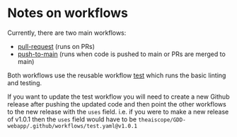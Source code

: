 # Notes on workflows

Currently, there are two main workflows:
- [pull-request](/.github/workflows/pull-request.yaml) (runs on PRs)
- [push-to-main](/.github/workflows/push-to-main.yaml) (runs when code is pushed to main or PRs are merged to main)

Both workflows use the reusable workflow [test](/.github/workflows/test.yaml) which runs the basic linting and testing. 

If you want to update the test workflow you will need to create a new Github release after pushing the updated code and then point the other workflows to the new release with the `uses` field.
i.e. if you were to make a new release of v1.0.1 then the `uses` field would have to be `theaiscope/GDD-webapp/.github/workflows/test.yaml@v1.0.1`